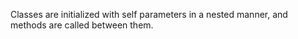 Classes are initialized with self parameters in a nested manner, and methods are called between them.